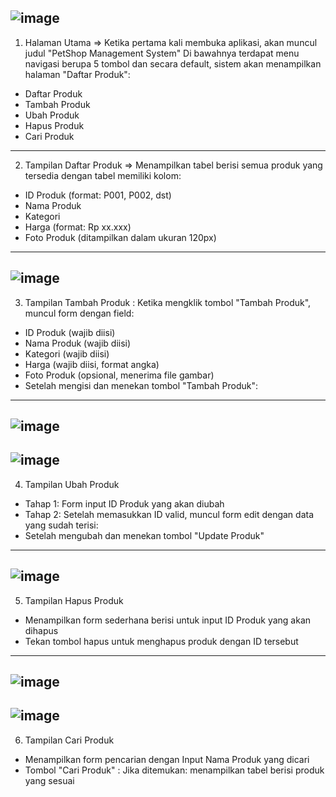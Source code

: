 ![image](https://github.com/user-attachments/assets/6c2f5779-ce2b-4139-9414-8fcb60f29f58)
---
1. Halaman Utama => Ketika pertama kali membuka aplikasi, akan muncul judul "PetShop Management System"
Di bawahnya terdapat menu navigasi berupa 5 tombol dan secara default, sistem akan menampilkan halaman "Daftar Produk":
- Daftar Produk
- Tambah Produk
- Ubah Produk
- Hapus Produk
- Cari Produk

---
2. Tampilan Daftar Produk => Menampilkan tabel berisi semua produk yang tersedia dengan tabel memiliki kolom:
- ID Produk (format: P001, P002, dst)
- Nama Produk
- Kategori
- Harga (format: Rp xx.xxx)
- Foto Produk (ditampilkan dalam ukuran 120px)

---
![image](https://github.com/user-attachments/assets/8d6c89f9-999c-494b-a597-4b45c4b0f262)
---
3. Tampilan Tambah Produk : Ketika mengklik tombol "Tambah Produk", muncul form dengan field:
- ID Produk (wajib diisi)
- Nama Produk (wajib diisi)
- Kategori (wajib diisi)
- Harga (wajib diisi, format angka)
- Foto Produk (opsional, menerima file gambar)
- Setelah mengisi dan menekan tombol "Tambah Produk":

---
![image](https://github.com/user-attachments/assets/076c68c7-b809-4675-97a6-e80bf3f69119)
---
![image](https://github.com/user-attachments/assets/f7583875-c640-4663-96db-a393c651becb)
---
4. Tampilan Ubah Produk
- Tahap 1: Form input ID Produk yang akan diubah
- Tahap 2: Setelah memasukkan ID valid, muncul form edit dengan data yang sudah terisi:
- Setelah mengubah dan menekan tombol "Update Produk"

---
![image](https://github.com/user-attachments/assets/50e39fef-c695-4f28-90b9-848675898016)
---
5. Tampilan Hapus Produk
- Menampilkan form sederhana berisi untuk input ID Produk yang akan dihapus
- Tekan tombol hapus untuk menghapus produk dengan ID tersebut

---
![image](https://github.com/user-attachments/assets/fb4c8137-e747-4a19-9a57-7f02dad0dac4)
---
![image](https://github.com/user-attachments/assets/a5e9d821-db13-41b0-b803-b44db374be08)
---
6. Tampilan Cari Produk
- Menampilkan form pencarian dengan Input Nama Produk yang dicari
- Tombol "Cari Produk" : Jika ditemukan: menampilkan tabel berisi produk yang sesuai
